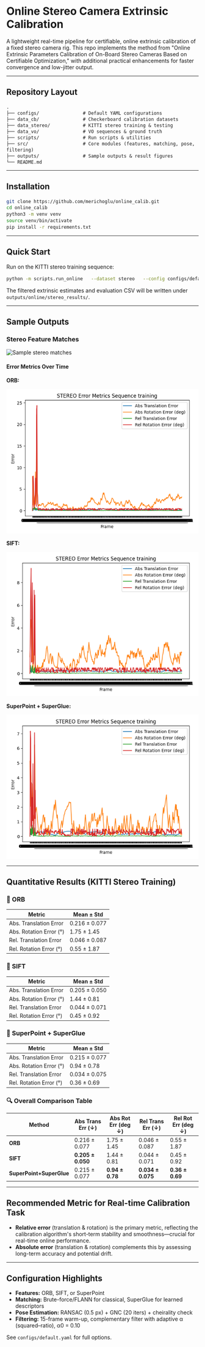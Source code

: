 # Online Stereo Camera Extrinsic Calibration

A lightweight real-time pipeline for certifiable, online extrinsic calibration of a fixed stereo camera rig. This repo implements the method from "Online Extrinsic Parameters Calibration of On-Board Stereo Cameras Based on Certifiable Optimization," with additional practical enhancements for faster convergence and low-jitter output.

---

## Repository Layout

```plaintext
.
├── configs/                # Default YAML configurations
├── data_cb/                # Checkerboard calibration datasets
├── data_stereo/            # KITTI stereo training & testing
├── data_vo/                # VO sequences & ground truth
├── scripts/                # Run scripts & utilities
├── src/                    # Core modules (features, matching, pose, filtering)
├── outputs/                # Sample outputs & result figures
└── README.md
```

---

## Installation

```bash
git clone https://github.com/merichoglu/online_calib.git
cd online_calib
python3 -m venv venv
source venv/bin/activate
pip install -r requirements.txt
```

---

## Quick Start

Run on the KITTI stereo training sequence:

```bash
python -m scripts.run_online   --dataset stereo   --config configs/default.yaml   --delay 0.05
```

The filtered extrinsic estimates and evaluation CSV will be written under `outputs/online/stereo_results/`.

---

## Sample Outputs

### Stereo Feature Matches

![Sample stereo matches](outputs/online/stereo_results/matches/stereo_training_matches.gif)

#### Error Metrics Over Time

**ORB:**

![ORB Error](outputs/online/stereo_results/graphs/orb_seq_training.png)

**SIFT:**

![SIFT Error](outputs/online/stereo_results/graphs/sift_seq_training.png)

**SuperPoint + SuperGlue:**

![SP+SG Error](outputs/online/stereo_results/graphs/sp_seq_training.png)

---

## Quantitative Results (KITTI Stereo Training)

### 📌 ORB

| Metric                  | Mean ± Std    |
| ----------------------- | ------------- |
| Abs. Translation Error  | 0.216 ± 0.077 |
| Abs. Rotation Error (°) | 1.75 ± 1.45   |
| Rel. Translation Error  | 0.046 ± 0.087 |
| Rel. Rotation Error (°) | 0.55 ± 1.87   |

### 📌 SIFT

| Metric                  | Mean ± Std    |
| ----------------------- | ------------- |
| Abs. Translation Error  | 0.205 ± 0.050 |
| Abs. Rotation Error (°) | 1.44 ± 0.81   |
| Rel. Translation Error  | 0.044 ± 0.071 |
| Rel. Rotation Error (°) | 0.45 ± 0.92   |

### 📌 SuperPoint + SuperGlue

| Metric                  | Mean ± Std    |
| ----------------------- | ------------- |
| Abs. Translation Error  | 0.215 ± 0.077 |
| Abs. Rotation Error (°) | 0.94 ± 0.78   |
| Rel. Translation Error  | 0.034 ± 0.075 |
| Rel. Rotation Error (°) | 0.36 ± 0.69   |

### 🔍 Overall Comparison Table

| Method                   | Abs Trans Err (↓) | Abs Rot Err (deg ↓) | Rel Trans Err (↓) | Rel Rot Err (deg ↓) |
| ------------------------ | ----------------- | ------------------- | ----------------- | ------------------- |
| **ORB**                  | 0.216 ± 0.077     | 1.75 ± 1.45         | 0.046 ± 0.087     | 0.55 ± 1.87         |
| **SIFT**                 | **0.205 ± 0.050** | 1.44 ± 0.81         | 0.044 ± 0.071     | 0.45 ± 0.92         |
| **SuperPoint+SuperGlue** | 0.215 ± 0.077     | **0.94 ± 0.78**     | **0.034 ± 0.075** | **0.36 ± 0.69**     |

---

## Recommended Metric for Real-time Calibration Task

* **Relative error** (translation & rotation) is the primary metric, reflecting the calibration algorithm's short-term stability and smoothness—crucial for real-time online performance.
* **Absolute error** (translation & rotation) complements this by assessing long-term accuracy and potential drift.

---

## Configuration Highlights

* **Features:** ORB, SIFT, or SuperPoint
* **Matching:** Brute-force/FLANN for classical, SuperGlue for learned descriptors
* **Pose Estimation:** RANSAC (0.5 px) + GNC (20 iters) + cheirality check
* **Filtering:** 15-frame warm-up, complementary filter with adaptive α (squared–ratio), α0 = 0.10

See `configs/default.yaml` for full options.
